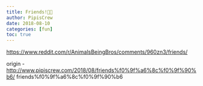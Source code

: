 ```yaml
---
title: Friends!🦌🐶
author: PipisCrew
date: 2018-08-10
categories: [fun]
toc: true
---
```


https://www.reddit.com/r/AnimalsBeingBros/comments/960zn3/friends/

origin - http://www.pipiscrew.com/2018/08/friends%f0%9f%a6%8c%f0%9f%90%b6/ friends%f0%9f%a6%8c%f0%9f%90%b6